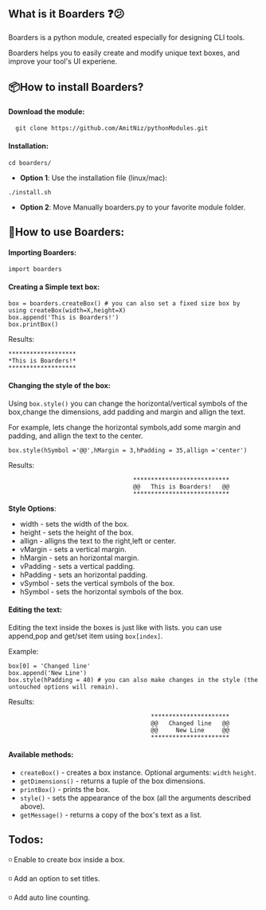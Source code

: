## What is it Boarders :question::confused:
Boarders is a python module, created especially for designing CLI tools.

Boarders helps you to easily create and modify unique text boxes, and improve your tool's UI experiene.


##  :package:How to install Boarders?
#### Download the module:
```
  git clone https://github.com/AmitNiz/pythonModules.git
```
#### Installation:
```
cd boarders/
```
- __Option 1__: Use the installation file (linux/mac):
```
./install.sh
```
- __Option 2__: Move Manually boarders.py to your favorite module folder.


##  :notebook_with_decorative_cover:How to use Boarders:
#### Importing Boarders:
```
import boarders
```
#### Creating a Simple text box:
```
box = boarders.createBox() # you can also set a fixed size box by using createBox(width=X,height=X)
box.append('This is Boarders!')
box.printBox()
```
Results:
```
*******************
*This is Boarders!*
*******************
```

#### Changing the style of the box:
Using ```box.style()```
you can change the horizontal/vertical symbols of the box,change the dimensions,
add padding and margin and allign the text.

For example, lets change the horizontal symbols,add some margin and padding, and allign the text to the center.
```
box.style(hSymbol ='@@',hMargin = 3,hPadding = 35,allign ='center')
```
Results:
```
                                   ***************************
                                   @@   This is Boarders!   @@
                                   ***************************
```
__Style Options__:
- width - sets the width of the box.
- height - sets the height of the box.
- allign - alligns the text to the right,left or center.
- vMargin - sets a vertical margin.
- hMargin - sets an horizontal margin.
- vPadding - sets a vertical padding.
- hPadding - sets an horizontal padding.
- vSymbol - sets the vertical symbols of the box.
- hSymbol - sets the horizontal symbols of the box.

#### Editing the text:
Editing the text inside the boxes is just like with lists.
you can use append,pop and get/set item using ```box[index]```.

Example:
```
box[0] = 'Changed line'
box.append('New Line')
box.style(hPadding = 40) # you can also make changes in the style (the untouched options will remain).
```

Results:
```
                                        **********************
                                        @@   Changed line   @@
                                        @@     New Line     @@
                                        **********************
```

#### Available methods:
- ```createBox()``` - creates a box instance. Optional arguments: ```width``` ```height```.
- ```getDimensions()``` - returns a tuple of the box dimensions.
- ```printBox()``` - prints the box.
- ```style()``` - sets the appearance of the box (all the arguments described above).
- ```getMessage()``` - returns a copy of the box's text as a list.


## Todos:
 :white_medium_small_square: Enable to create box inside a box.
 
 :white_medium_small_square: Add an option to set titles.
 
 :white_medium_small_square: Add auto line counting.

